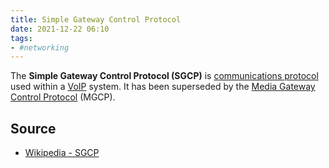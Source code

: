 ```yaml
---
title: Simple Gateway Control Protocol
date: 2021-12-22 06:10
tags:
- #networking
---
```


The **Simple Gateway Control Protocol (SGCP)** is [communications protocol](2021-06-25--06-08-56Z--communication_protocol.md)
used within a [VoIP](2020-10-21--12-57-45Z--voip.md) system. It has been
superseded by the [Media Gateway Control Protocol](2021-06-26--10-40-16Z--media_gateway_control_protocol.md) (MGCP).

## Source

* [Wikipedia - SGCP](https://en.wikipedia.org/wiki/Simple_Gateway_Control_Protocol)
